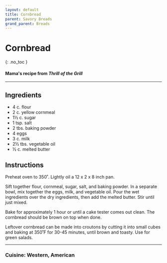 ```yaml
---
layout: default
title: Cornbread
parent: Savory Breads
grand_parent: Breads
---
```


# Cornbread
{: .no_toc }
#### Mama's recipe from <i>Thrill of the Grill</i>
---

## Ingredients
<ul>
	<li>4 c. flour</li>
	<li>2 c. yellow cornmeal</li>
	<li>1½ c. sugar</li>
	<li>1 tsp. salt</li>
	<li>2 tbs. baking powder</li>
	<li>4 eggs</li>
	<li>3 c. milk</li>
	<li>2½ tbs. vegetable oil</li>
	<li>½ c. melted butter</li>
</ul>

## Instructions
Preheat oven to 350˚. Lightly oil a 12 x 2 x 8 inch pan.

Sift together flour, cornmeal, sugar, salt, and baking
powder. In a separate bowl, mix together the eggs, milk, and vegetable oil.
Pour the wet ingredients over the dry ingredients, then add the melted butter.
Stir until just mixed.

Bake for approximately 1 hour or until a cake tester comes
out clean. The cornbread should be brown on top when done.

Leftover cornbread can be made into croutons by cutting it
into small cubes and baking at 350˚F for 30-45 minutes, until brown and toasty.
Use for green salads.

--- 

### Cuisine: Western, American